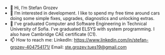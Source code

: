 - 👋 Hi, I’m Stefan Grozev
- 👀 I’m interested in development. I like to spend my free time around cars doing some simple fixes, upgrades, diagnostics and unlocking extras.
- 🌱 I've graduated Computer and Software Engineering in Technical University of Sofia. I've graduated ELSYS with system programming. I also have Cambridge CAE certificate (C1).
- 📫 How to reach me:
  LinkedIn: https://www.linkedin.com/in/stefan-grozev-404754171/
  Email: ste.grozev.tues19@gmail.com

<!---
StefotoG/StefotoG is a ✨ special ✨ repository because its `README.md` (this file) appears on your GitHub profile.
You can click the Preview link to take a look at your changes.
--->
